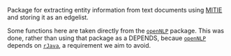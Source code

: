 <!-- README.md is generated from README.Rmd. Please edit that file -->
Package for extracting entity information from text documents using [MITIE](https://github.com/mit-nlp/MITIE) and storing it as an edgelist.

Some functions here are taken directly from the [`openNLP`](http://cran.r-project.org/web/packages/openNLP/index.html) package. This was done, rather than using that package as a DEPENDS, becaue [`openNLP`](http://cran.r-project.org/web/packages/openNLP/index.html) depends on [`rJava`](http://cran.r-project.org/web/packages/rJava/index.html), a requirement we aim to avoid.
